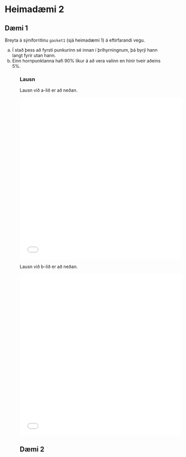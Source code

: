 # Heimadæmi 2

## Dæmi 1
Breyta á sýniforritinu `gasket1` (sjá heimadæmi 1)
á eftirfarandi vegu.

<ol type="a">
  <li>Í stað þess að fyrsti punkurinn sé innan í þríhyrningnum, 
  þá byrji hann langt fyrir utan hann.</li>

  <li>Einn hornpunktanna hafi 90% líkur á að vera valinn en hinir tveir aðeins 5%.</li>
<ol>

### Lausn
Lausn við a-lið er að neðan.

<div><embed type="text/html" src="js/h2d1a.html" width=512 height=512></div>

Lausn við b-lið er að neðan.

<div><embed type="text/html" src="js/h2d1b.html" width=512 height=512></div>

## Dæmi 2
